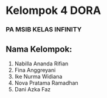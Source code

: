 # Kelompok 4 DORA
### PA MSIB KELAS INFINITY
## Nama Kelompok:
1. Nabilla Ananda Rifian
2. Fina Anggreyani
3. Ike Nurma Widiana
4. Nova Pratama Ramadhan
5. Dani Azka Faz

